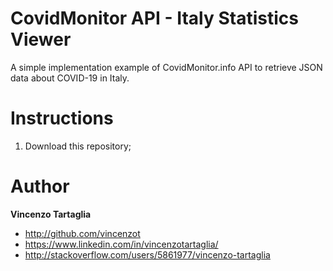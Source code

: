 # CovidMonitor API - Italy Statistics Viewer
A simple implementation example of CovidMonitor.info API to retrieve JSON data about COVID-19 in Italy.

# Instructions
1. Download this repository;


# Author

**Vincenzo Tartaglia**

  - http://github.com/vincenzot
  - https://www.linkedin.com/in/vincenzotartaglia/
  - http://stackoverflow.com/users/5861977/vincenzo-tartaglia
